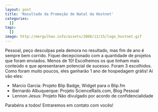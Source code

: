 ```yaml
--- 
layout: post
title: 'Resultado da Promoção de Natal da Hostnet'
categories: 
  []
tags:
  []
image: http://mergulhao.info/assets/2008/12/15/logo_hostnet.gif
---
```


Pessoal, peço desculpas pela demora no resultado, mas fim de ano é sempre bem corrido. Fiquei decepcionado com a quantidade de projetos que foram enviados. Menos de 10! Escolhemos os que tinham mais conteúdo e que apresentaram potencial de sucesso. Foram 3 escolhidos. Como foram muito poucos, eles ganharão 1 ano de hospedagem grátis! Aí vão eles:

 * Marcio Garcia: Projeto Blip Badge, Widget para o Blip.fm
 * Bernardo Albuquerque: Projeto ScienceRails.com, Blog Pessoal
 * Lennon Jesus: Projeto Não divulgado por acordo de confidencialidade

Parabéns a todos! Entraremos em contato com vocês!
